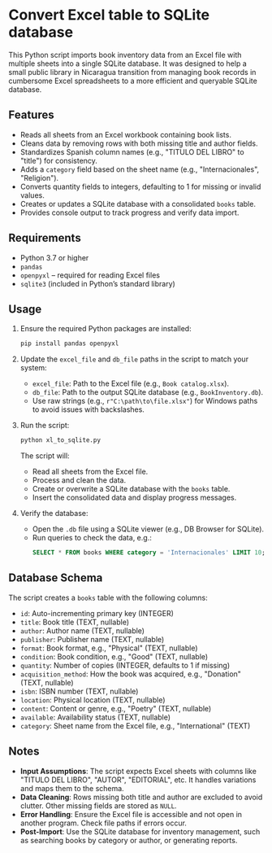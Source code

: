 # Convert Excel table to SQLite database

This Python script imports book inventory data from an Excel file with multiple sheets into a single SQLite database. It was designed to help a small public library in Nicaragua transition from managing book records in cumbersome Excel spreadsheets to a more efficient and queryable SQLite database.

## Features

- Reads all sheets from an Excel workbook containing book lists.
- Cleans data by removing rows with both missing title and author fields.
- Standardizes Spanish column names (e.g., "TITULO DEL LIBRO" to "title") for consistency.
- Adds a `category` field based on the sheet name (e.g., "Internacionales", "Religion").
- Converts quantity fields to integers, defaulting to 1 for missing or invalid values.
- Creates or updates a SQLite database with a consolidated `books` table.
- Provides console output to track progress and verify data import.

## Requirements

- Python 3.7 or higher
- `pandas` 
- `openpyxl` – required for reading Excel files
- `sqlite3` (included in Python’s standard library)

## Usage

1. Ensure the required Python packages are installed:
   ```bash
   pip install pandas openpyxl
   ```

2. Update the `excel_file` and `db_file` paths in the script to match your system:
   - `excel_file`: Path to the Excel file (e.g., `Book catalog.xlsx`).
   - `db_file`: Path to the output SQLite database (e.g., `BookInventory.db`).
   - Use raw strings (e.g., `r"C:\path\to\file.xlsx"`) for Windows paths to avoid issues with backslashes.

3. Run the script:
   ```bash
   python xl_to_sqlite.py
   ```

   The script will:
   - Read all sheets from the Excel file.
   - Process and clean the data.
   - Create or overwrite a SQLite database with the `books` table.
   - Insert the consolidated data and display progress messages.

4. Verify the database:
   - Open the `.db` file using a SQLite viewer (e.g., DB Browser for SQLite).
   - Run queries to check the data, e.g.:
     ```sql
     SELECT * FROM books WHERE category = 'Internacionales' LIMIT 10;
     ```

## Database Schema

The script creates a `books` table with the following columns:
- `id`: Auto-incrementing primary key (INTEGER)
- `title`: Book title (TEXT, nullable)
- `author`: Author name (TEXT, nullable)
- `publisher`: Publisher name (TEXT, nullable)
- `format`: Book format, e.g., "Physical" (TEXT, nullable)
- `condition`: Book condition, e.g., "Good" (TEXT, nullable)
- `quantity`: Number of copies (INTEGER, defaults to 1 if missing)
- `acquisition_method`: How the book was acquired, e.g., "Donation" (TEXT, nullable)
- `isbn`: ISBN number (TEXT, nullable)
- `location`: Physical location (TEXT, nullable)
- `content`: Content or genre, e.g., "Poetry" (TEXT, nullable)
- `available`: Availability status (TEXT, nullable)
- `category`: Sheet name from the Excel file, e.g., "International" (TEXT)

## Notes

- **Input Assumptions**: The script expects Excel sheets with columns like "TITULO DEL LIBRO", "AUTOR", "EDITORIAL", etc. It handles variations and maps them to the schema.
- **Data Cleaning**: Rows missing both title and author are excluded to avoid clutter. Other missing fields are stored as `NULL`.
- **Error Handling**: Ensure the Excel file is accessible and not open in another program. Check file paths if errors occur.
- **Post-Import**: Use the SQLite database for inventory management, such as searching books by category or author, or generating reports.

